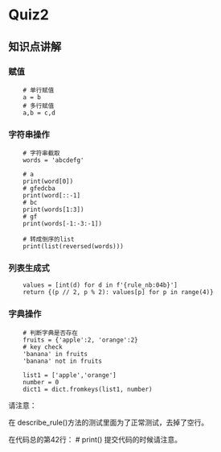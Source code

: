 # Quiz2

## 知识点讲解

### 赋值
```
    # 单行赋值
    a = b
    # 多行赋值
    a,b = c,d
```

### 字符串操作
```
    # 字符串截取
    words = 'abcdefg'
    
    # a
    print(word[0])
    # gfedcba
    print(word[::-1]
    # bc
    print(words[1:3])
    # gf
    print(words[-1:-3:-1])
    
    # 转成倒序的list
    print(list(reversed(words)))
```

### 列表生成式
```
    values = [int(d) for d in f'{rule_nb:04b}']
    return {(p // 2, p % 2): values[p] for p in range(4)}
```

### 字典操作
```
    # 判断字典是否存在
    fruits = {'apple':2, 'orange':2}
    # key check
    'banana' in fruits
    'banana' not in fruits
    
    list1 = ['apple','orange']
    number = 0
    dict1 = dict.fromkeys(list1, number)
```

请注意：

在 describe_rule()方法的测试里面为了正常测试，去掉了空行。

在代码总的第42行：    # print() 提交代码的时候请注意。